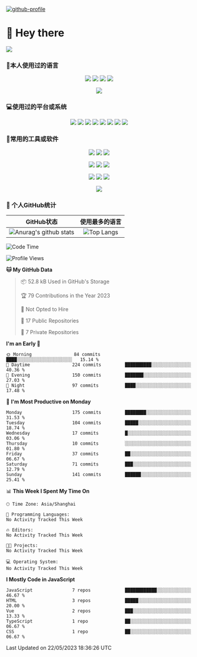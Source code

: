 [![github-profile](https://files.catbox.moe/y2j7f9.svg)](https://www.calligrapher.ai/)

# 👋 Hey there

![](https://count.getloli.com/get/@mijaclan?theme=rule34)


### 🧐本人使用过的语言

<p align="center">
	<img src="https://img.shields.io/badge/GO-1.15-00acd7?logo=Go&logoColor=00acd7"/>
	<img src="https://img.shields.io/badge/Java-8-e0161a?logo=Java&logoColor=e0161a"/>
	<img src="https://img.shields.io/badge/JavaScript-es6-efd81d?logo=JavaScript&logoColor=efd81d"/>
	<img src="https://img.shields.io/badge/Python-3.9-326c9c?logo=Python&logoColor=326c9c"/>
</p>
<p align="center">
    <img src="https://img.shields.io/badge/Shell-1.0-3e484a?logo=GNU%20Bash&logoColor=ffffff"/>
</p>

### 💻使用过的平台或系统

<p align="center">
<img src="https://img.shields.io/badge/Android--0?style=social&logo=Android&logoColor=3DDC84"/>
<img src="https://img.shields.io/badge/ios--0?style=social&logo=ios&logoColor=C0C0C0"/>
<img src="https://img.shields.io/badge/HarmonyOS--0?style=social&logo=HarmonyOS&logoColor=000001"/>
<img src="https://img.shields.io/badge/Windows10--0?style=social&logo=Windows&logoColor=0078D6"/>
<img src="https://img.shields.io/badge/macOS--0?style=social&logo=macOS&logoColor=e7e7e7"/>
<img src="https://img.shields.io/badge/Centos8--0?style=social&logo=Centos&logoColor=262577"/>
<img src="https://img.shields.io/badge/Ubuntu--0?style=social&logo=Ubuntu&logoColor=E95420"/>
<img src="https://img.shields.io/badge/Kali--0?style=social&logo=Kali%20Linux&logoColor=E95420"/>
</p>
<p align="center">

</p>

### 🔧常用的工具或软件

<p align="center">
<img src="https://img.shields.io/badge/Androidstudio-安卓开发-3DDC84?style=flat-square&logo=Android%20Studio&labelColor=ffffff&logoColor=3DDC84"/>
<img src="https://img.shields.io/badge/WebStorm-Vue&React开发-07c3f2?style=flat-square&logo=WebStorm&labelColor=ffffff&logoColor=000000"/>
<img src="https://img.shields.io/badge/PyCharm-Python开发-21d789?style=flat-square&logo=PyCharm&labelColor=ffffff&logoColor=000000"/>
</p>
<p align="center">
<img src="https://img.shields.io/badge/VsCode-软件开发-007ACC?style=flat-square&logo=Visual%20Studio%20Code&labelColor=ffffff&logoColor=007ACC"/>
<img src="https://img.shields.io/badge/MySQL-结构型数据库-4479A1?style=flat-square&logo=MySQL&labelColor=ffffff&logoColor=4479A1"/>
<img src="https://img.shields.io/badge/MongoDB-文档型数据库-47A248?style=flat-square&logo=MongoDB&labelColor=ffffff&logoColor=47A248"/>
</p>

<p align="center">
<img src="https://img.shields.io/badge/Chrome-浏览器-4285F4?style=flat-square&logo=Google%20Chrome&labelColor=ffffff&logoColor=4285F4"/>
<img src="https://img.shields.io/badge/Firefox-浏览器-20123A?style=flat-square&logo=Firefox%20Firefox&labelColor=ffffff&logoColor=20123A"/>
<img src="https://img.shields.io/badge/Edge-浏览器-0078D7?style=flat-square&logo=Microsoft%20Edge&labelColor=ffffff&logoColor=0078D7"/>
</p>

<p align="center">

<img src="https://img.shields.io/badge/Photoshop-P图工具-31A8FF?style=flat-square&logo=Adobe%20Photoshop&labelColor=ffffff&logoColor=31A8FF"/>

</p>


### 🥳 个人GitHub统计

|                          GitHub状态                          |                        使用最多的语言                        |
| :----------------------------------------------------------: | :----------------------------------------------------------: |
| ![Anurag's github stats](https://github-readme-stats.vercel.app/api?username=mijaclan) | ![Top Langs](https://github-readme-stats.vercel.app/api/top-langs/?username=mijaclan&&hide=tsql) |


<!--START_SECTION:waka-->
![Code Time](http://img.shields.io/badge/Code%20Time-670%20hrs%2047%20mins-blue)

![Profile Views](http://img.shields.io/badge/Profile%20Views-0-blue)

**🐱 My GitHub Data** 

> 📦 52.8 kB Used in GitHub's Storage 
 > 
> 🏆 79 Contributions in the Year 2023
 > 
> 🚫 Not Opted to Hire
 > 
> 📜 17 Public Repositories 
 > 
> 🔑 7 Private Repositories 
 > 
**I'm an Early 🐤** 

```text
🌞 Morning                84 commits          ████░░░░░░░░░░░░░░░░░░░░░   15.14 % 
🌆 Daytime                224 commits         ██████████░░░░░░░░░░░░░░░   40.36 % 
🌃 Evening                150 commits         ███████░░░░░░░░░░░░░░░░░░   27.03 % 
🌙 Night                  97 commits          ████░░░░░░░░░░░░░░░░░░░░░   17.48 % 
```
📅 **I'm Most Productive on Monday** 

```text
Monday                   175 commits         ████████░░░░░░░░░░░░░░░░░   31.53 % 
Tuesday                  104 commits         █████░░░░░░░░░░░░░░░░░░░░   18.74 % 
Wednesday                17 commits          █░░░░░░░░░░░░░░░░░░░░░░░░   03.06 % 
Thursday                 10 commits          ░░░░░░░░░░░░░░░░░░░░░░░░░   01.80 % 
Friday                   37 commits          ██░░░░░░░░░░░░░░░░░░░░░░░   06.67 % 
Saturday                 71 commits          ███░░░░░░░░░░░░░░░░░░░░░░   12.79 % 
Sunday                   141 commits         ██████░░░░░░░░░░░░░░░░░░░   25.41 % 
```


📊 **This Week I Spent My Time On** 

```text
🕑︎ Time Zone: Asia/Shanghai

💬 Programming Languages: 
No Activity Tracked This Week

🔥 Editors: 
No Activity Tracked This Week

🐱‍💻 Projects: 
No Activity Tracked This Week

💻 Operating System: 
No Activity Tracked This Week
```

**I Mostly Code in JavaScript** 

```text
JavaScript               7 repos             ████████████░░░░░░░░░░░░░   46.67 % 
HTML                     3 repos             █████░░░░░░░░░░░░░░░░░░░░   20.00 % 
Vue                      2 repos             ███░░░░░░░░░░░░░░░░░░░░░░   13.33 % 
TypeScript               1 repo              ██░░░░░░░░░░░░░░░░░░░░░░░   06.67 % 
CSS                      1 repo              ██░░░░░░░░░░░░░░░░░░░░░░░   06.67 % 
```




 Last Updated on 22/05/2023 18:36:26 UTC
<!--END_SECTION:waka-->


